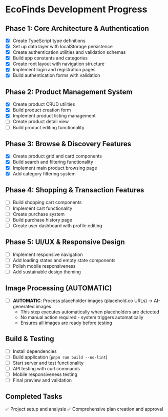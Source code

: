 # EcoFinds Development Progress

## Phase 1: Core Architecture & Authentication
- [x] Create TypeScript type definitions
- [x] Set up data layer with localStorage persistence
- [x] Create authentication utilities and validation schemas
- [x] Build app constants and categories
- [x] Create root layout with navigation structure
- [x] Implement login and registration pages
- [x] Build authentication forms with validation

## Phase 2: Product Management System
- [x] Create product CRUD utilities
- [x] Build product creation form
- [x] Implement product listing management
- [ ] Create product detail view
- [ ] Build product editing functionality

## Phase 3: Browse & Discovery Features
- [x] Create product grid and card components
- [x] Build search and filtering functionality
- [x] Implement main product browsing page
- [x] Add category filtering system

## Phase 4: Shopping & Transaction Features
- [ ] Build shopping cart components
- [ ] Implement cart functionality
- [ ] Create purchase system
- [ ] Build purchase history page
- [ ] Create user dashboard with profile editing

## Phase 5: UI/UX & Responsive Design
- [ ] Implement responsive navigation
- [ ] Add loading states and empty state components
- [ ] Polish mobile responsiveness
- [ ] Add sustainable design theming

## Image Processing (AUTOMATIC)
- [ ] **AUTOMATIC**: Process placeholder images (placehold.co URLs) → AI-generated images
  - This step executes automatically when placeholders are detected
  - No manual action required - system triggers automatically
  - Ensures all images are ready before testing

## Build & Testing
- [ ] Install dependencies
- [ ] Build application (`pnpm run build --no-lint`)
- [ ] Start server and test functionality
- [ ] API testing with curl commands
- [ ] Mobile responsiveness testing
- [ ] Final preview and validation

## Completed Tasks
✅ Project setup and analysis
✅ Comprehensive plan creation and approval